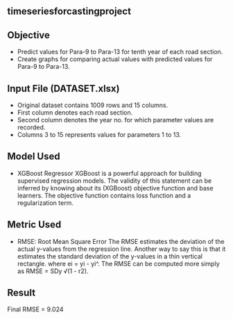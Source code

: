 ## timeseriesforcastingproject

## Objective

- Predict values for Para-9 to Para-13 for tenth year of each road section.
- Create graphs for comparing actual values with predicted values for Para-9 to Para-13.

## Input File (DATASET.xlsx)

- Original dataset contains 1009 rows and 15 columns.
- First column denotes each road section.
- Second column denotes the year no. for which parameter values are recorded.
- Columns 3 to 15 represents values for parameters 1 to 13.

## Model Used

- XGBoost Regressor
  XGBoost is a powerful approach for building supervised regression models. The validity of this statement can be inferred by knowing about its (XGBoost) objective function and base learners. The objective function contains loss function and a regularization term.

## Metric Used

- RMSE: Root Mean Square Error
The RMSE estimates the deviation of the actual y-values from the regression line. Another way to say this is that it estimates the standard deviation of the y-values in a thin vertical rectangle. where ei = yi - yi^. The RMSE can be computed more simply as RMSE = SDy √(1 - r2).

## Result

Final RMSE = 9.024
